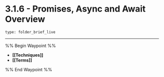 # 3.1.6 - Promises, Async and Await Overview
 
```ccard
type: folder_brief_live
```
 
---

%% Begin Waypoint %%
- **[[Techniques]]**
- **[[Terms]]**

%% End Waypoint %%